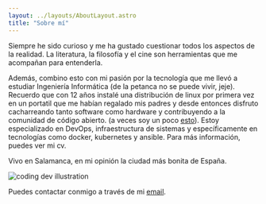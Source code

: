 ```yaml
---
layout: ../layouts/AboutLayout.astro
title: "Sobre mí"
---
```


Siempre he sido curioso y me ha gustado cuestionar todos los aspectos de la realidad. La literatura, la  filosofía y el cine son herramientas que me acompañan para entenderla.

Además, combino esto con mi pasión por la tecnología que me llevó a estudiar Ingeniería Informática (de la petanca no se puede vivir, jeje). Recuerdo que con 12 años instalé una distribución de linux por primera vez en un portatil que me habían regalado mis padres y desde entonces disfruto cacharreando tanto software como hardware y contribuyendo a la comunidad de código abierto. (a veces soy un poco [esto](https://www.youtube.com/watch?v=OihbIgXBsMU)). Estoy especializado en DevOps, infraestructura de sistemas y específicamente en tecnologías como docker, kubernetes y ansible. Para más información, puedes ver mi cv.

Vivo en Salamanca, en mi opinión la ciudad más bonita de España. 

<div>
  <img src="/assets/salamanca.png" class="sm:w-1/2 mx-auto" alt="coding dev illustration">
</div>

Puedes contactar conmigo a través de mi [email](mailto:pablocpascual@gmail.com).
